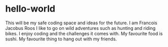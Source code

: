 # hello-world
This will be my safe coding space and ideas for the future.
I am Francois Jacobus Roos
I like to go on wild adventures such as hunting and riding bikes.
I enjoy coding and the challenges it comes with.
My favourite food is sushi.
My favourite thing to hang out with my friends.
